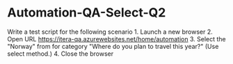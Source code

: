 # Automation-QA-Select-Q2
Write a test script for the following scenario 1. Launch a new browser 2. Open URL https://itera-qa.azurewebsites.net/home/automation 3. Select the "Norway" from for category "Where do you plan to travel this year?" (Use select method.) 4. Close the browser
